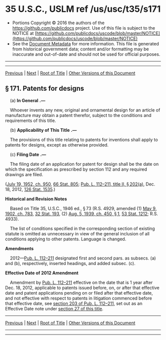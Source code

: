 ---
---

# 35 U.S.C., USLM ref /us/usc/t35/s171

* Portions Copyright © 2016 the authors of the https://github.com/publicdocs project.
  Use of this file is subject to the NOTICE at [https://github.com/publicdocs/uscode/blob/master/NOTICE](https://github.com/publicdocs/uscode/blob/master/NOTICE)
* See the [Document Metadata](././../../../../..//README.md) for more information.
  This file is generated from historical government data; content and/or formatting may be inaccurate and out-of-date and should not be used for official purposes.

----------
----------

[Previous](./../../../../..//us/usc/t35/ptII/ch16/m__us_usc_t35_ptII_ch16.md) | [Next](./../../../../..//us/usc/t35/ptII/ch16/m__us_usc_t35_s172.md) | [Root of Title](./../../../../../) | [Other Versions of this Document](https://publicdocs.github.io/go/links?ns=uslm&ref=%2Fus%2Fusc%2Ft35%2Fs171)

## § 171. Patents for designs

    (a)  __In General__  __.—__ 

    Whoever invents any new, original and ornamental design for an article of manufacture may obtain a patent therefor, subject to the conditions and requirements of this title.

    (b)  __Applicability of This Title__  __.—__ 

    The provisions of this title relating to patents for inventions shall apply to patents for designs, except as otherwise provided.

    (c)  __Filing Date__  __.—__ 

    The filing date of an application for patent for design shall be the date on which the specification as prescribed by section 112 and any required drawings are filed.

([July 19, 1952, ch. 950][/us/act/1952-07-19/ch950], [66 Stat. 805][/us/stat/66/805]; [Pub. L. 112–211, title II, § 202(a)][/us/pl/112/211/s202/a], Dec. 18, 2012, [126 Stat. 1535][/us/stat/126/1535].)

 __Historical and Revision Notes__ 

    Based on Title 35, U.S.C., 1946 ed., § 73 (R.S. 4929, amended (1) [May 9, 1902, ch. 783][/us/act/1902-05-09/ch783], [32 Stat. 193][/us/stat/32/193], (2) [Aug. 5, 1939, ch. 450, § 1][/us/act/1939-08-05/ch450/s1], [53 Stat. 1212][/us/stat/53/1212]; R.S. 4933).

    The list of conditions specified in the corresponding section of existing statute is omitted as unnecessary in view of the general inclusion of all conditions applying to other patents. Language is changed.

 __Amendments__ 

    2012—[Pub. L. 112–211][/us/pl/112/211] designated first and second pars. as subsecs. (a) and (b), respectively, inserted headings, and added subsec. (c).

 __Effective Date of 2012 Amendment__ 

    Amendment by [Pub. L. 112–211][/us/pl/112/211] effective on the date that is 1 year after Dec. 18, 2012, applicable to patents issued before, on, or after that effective date and patent applications pending on or filed after that effective date, and not effective with respect to patents in litigation commenced before that effective date, see [section 203 of Pub. L. 112–211][/us/pl/112/211/s203], set out as an Effective Date note under [section 27 of this title][/us/usc/t35/s27].

----------

[Previous](./../../../../..//us/usc/t35/ptII/ch16/m__us_usc_t35_ptII_ch16.md) | [Next](./../../../../..//us/usc/t35/ptII/ch16/m__us_usc_t35_s172.md) | [Root of Title](./../../../../../) | [Other Versions of this Document](https://publicdocs.github.io/go/links?ns=uslm&ref=%2Fus%2Fusc%2Ft35%2Fs171)

----------
----------

[/us/act/1952-07-19/ch950]: https://publicdocs.github.io/go/links?ns=uslm&ref=%2Fus%2Fact%2F1952-07-19%2Fch950
[/us/stat/66/805]: https://publicdocs.github.io/go/links?ns=uslm&ref=%2Fus%2Fstat%2F66%2F805
[/us/pl/112/211/s202/a]: https://publicdocs.github.io/go/links?ns=uslm&ref=%2Fus%2Fpl%2F112%2F211%2Fs202%2Fa
[/us/stat/126/1535]: https://publicdocs.github.io/go/links?ns=uslm&ref=%2Fus%2Fstat%2F126%2F1535
[/us/act/1902-05-09/ch783]: https://publicdocs.github.io/go/links?ns=uslm&ref=%2Fus%2Fact%2F1902-05-09%2Fch783
[/us/stat/32/193]: https://publicdocs.github.io/go/links?ns=uslm&ref=%2Fus%2Fstat%2F32%2F193
[/us/act/1939-08-05/ch450/s1]: https://publicdocs.github.io/go/links?ns=uslm&ref=%2Fus%2Fact%2F1939-08-05%2Fch450%2Fs1
[/us/stat/53/1212]: https://publicdocs.github.io/go/links?ns=uslm&ref=%2Fus%2Fstat%2F53%2F1212
[/us/pl/112/211]: https://publicdocs.github.io/go/links?ns=uslm&ref=%2Fus%2Fpl%2F112%2F211
[/us/pl/112/211]: https://publicdocs.github.io/go/links?ns=uslm&ref=%2Fus%2Fpl%2F112%2F211
[/us/pl/112/211/s203]: https://publicdocs.github.io/go/links?ns=uslm&ref=%2Fus%2Fpl%2F112%2F211%2Fs203
[/us/usc/t35/s27]: https://publicdocs.github.io/go/links?ns=uslm&ref=%2Fus%2Fusc%2Ft35%2Fs27


